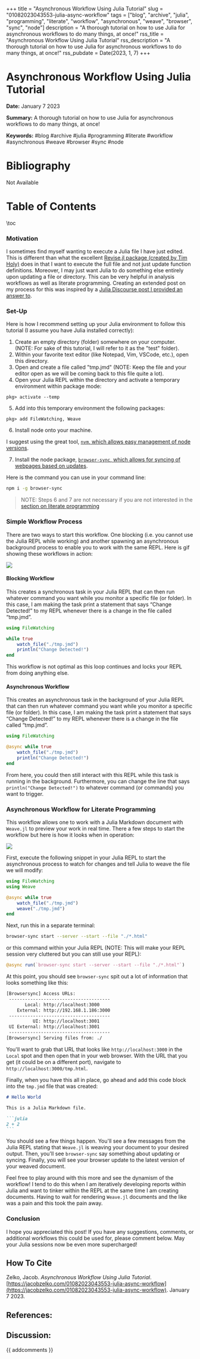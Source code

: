 +++
title = "Asynchronous Workflow Using Julia Tutorial"
slug = "01082023043553-julia-async-workflow"
tags = ["blog", "archive", "julia", "programming", "literate", "workflow", "asynchronous", "weave", "browser", "sync", "node"]
description = "A thorough tutorial on how to use Julia for asynchronous workflows to do many things, at once!"
rss_title = "Asynchronous Workflow Using Julia Tutorial"
rss_description = "A thorough tutorial on how to use Julia for asynchronous workflows to do many things, at once!"
rss_pubdate = Date(2023, 1, 7)
+++



Asynchronous Workflow Using Julia Tutorial
=========

**Date:** January 7 2023

**Summary:** A thorough tutorial on how to use Julia for asynchronous workflows to do many things, at once!

**Keywords:** #blog #archive #julia #programming #literate #workflow #asynchronous #weave #browser #sync #node

Bibliography
==========

Not Available

Table of Contents
=========

\toc

### Motivation

I sometimes find myself wanting to execute a Julia file I have just edited.  This is different than what the excellent [Revise.jl package (created by Tim Holy)](https://github.com/timholy/Revise.jl) does in that I want to execute the full file and not just update function definitions. Moreover, I may just want Julia to do something else entirely upon updating a file or directory. This can be very helpful in analysis workflows as well as literate programming. Creating an extended post on my process for this was inspired by a [Julia Discourse post I provided an answer to](https://discourse.julialang.org/t/franklin-jl-automatically-evaluate-jl-file-on-change/92580/6).

### Set-Up

Here is how I recommend setting up your Julia environment to follow this tutorial (I assume you have Julia installed correctly):

1. Create an empty directory (folder) somewhere on your computer. (NOTE: For sake of this tutorial, I will refer to it as the "test" folder).
2. Within your favorite text editor (like Notepad, Vim, VSCode, etc.), open this directory.
3. Open and create a file called "tmp.jmd" (NOTE: Keep the file and your editor open as we will be coming back to this file quite a lot).
4. Open your Julia REPL within the directory and activate a temporary environment within package mode:

```julia-repl
pkg> activate --temp
```

5. Add into this temporary environment the following packages:

```julia-repl
pkg> add FileWatching, Weave
```

6. Install node onto your machine.

I suggest using the great tool, [`nvm`, which allows easy management of node versions](https://github.com/nvm-sh/nvm).

7. Install the node package, [`browser-sync`, which allows for syncing of webpages based on updates](https://www.npmjs.com/package/browser-sync).

Here is the command you can use in your command line: 

```sh
npm i -g browser-sync 
```

> NOTE: Steps 6 and 7 are not necessary if you are not interested in the [section on literate programming](#asynchronous-workflow-for-literate-programming)


### Simple Workflow Process

There are two ways to start this workflow.  One blocking (i.e. you cannot use the Julia REPL while working) and another spawning an asynchronous background process to enable you to work with the same REPL. Here is gif showing these workflows in action:

![](assets/01082023043553-watching-example.gif)

#### Blocking Workflow

This creates a synchronous task in your Julia REPL that can then run whatever command you want while you monitor a specific file (or folder). In this case, I am making the task print a statement that says “Change Detected!” to my REPL whenever there is a change in the file called “tmp.jmd”.

```julia
using FileWatching

while true 
    watch_file("./tmp.jmd")
    println("Change Detected!")
end
```

This workflow is not optimal as this loop continues and locks your REPL from doing anything else. 

#### Asynchronous Workflow

This creates an asynchronous task in the background of your Julia REPL that can then run whatever command you want while you monitor a specific file (or folder). In this case, I am making the task print a statement that says “Change Detected!” to my REPL whenever there is a change in the file called “tmp.jmd”.

```julia
using FileWatching

@async while true 
    watch_file("./tmp.jmd")
    println("Change Detected!")
end
```

From here, you could then still interact with this REPL while this task is running in the background. Furthermore, you can change the line that says `println("Change Detected!")` to whatever command (or commands) you want to trigger.

### Asynchronous Workflow for Literate Programming

This workflow allows one to work with a Julia Markdown document with `Weave.jl` to preview your work in real time.  There a few steps to start the workflow but here is how it looks when in operation:

![](assets/01082023043553-weave-example.gif)

First, execute the following snippet in your Julia REPL to start the asynchronous process to watch for changes and tell Julia to weave the file we will modify:

```julia
using FileWatching
using Weave

@async while true 
    watch_file("./tmp.jmd")
    weave("./tmp.jmd")
end
```

Next, run this in a separate terminal:

```sh
browser-sync start --server --start --file "./*.html"
```

or this command within your Julia REPL (NOTE: This will make your REPL session very cluttered but you can still use your REPL):

```julia
@async run(`browser-sync start --server --start --file "./*.html"`)
```

At this point, you should see `browser-sync` spit out a lot of information that looks something like this:

```sh
[Browsersync] Access URLs:
 --------------------------------------
       Local: http://localhost:3000
    External: http://192.168.1.186:3000
 --------------------------------------
          UI: http://localhost:3001
 UI External: http://localhost:3001
 --------------------------------------
[Browsersync] Serving files from: ./
```

You'll want to grab that URL that looks like `http://localhost:3000` in the `Local` spot and then open that in your web browser.  With the URL that you get (it could be on a different port), navigate to `http://localhost:3000/tmp.html`.

Finally, when you have this all in place, go ahead and add this code block into the `tmp.jmd` file that was created:

````markdown
# Hello World 

This is a Julia Markdown file. 

```julia 
2 + 2
```
````

You should see a few things happen.  You'll see a few messages from the Julia REPL stating that `Weave.jl` is weaving your document to your desired output. Then, you'll see `browser-sync` say something about updating or syncing.  Finally, you will see your browser update to the latest version of your weaved document. 

Feel free to play around with this more and see the dynamism of the workflow! I tend to do this when I am iteratively developing reports within Julia and want to tinker within the REPL at the same time I am creating documents. Having to wait for rendering `Weave.jl` documents and the like was a pain and this took the pain away.

### Conclusion

I hope you appreciated this post! If you have any suggestions, comments, or additional workflows this could be used for, please comment below.  May your Julia sessions now be even more supercharged!
## How To Cite

 Zelko, Jacob. _Asynchronous Workflow Using Julia Tutorial_. [https://jacobzelko.com/01082023043553-julia-async-workflow](https://jacobzelko.com/01082023043553-julia-async-workflow). January 7 2023.
## References:
## Discussion: 

{{ addcomments }}
